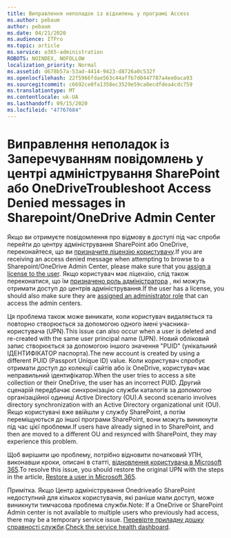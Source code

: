 ```yaml
---
title: Виправлення неполадок із відхилень у програмі Access
ms.author: pebaum
author: pebaum
ms.date: 04/21/2020
ms.audience: ITPro
ms.topic: article
ms.service: o365-administration
ROBOTS: NOINDEX, NOFOLLOW
localization_priority: Normal
ms.assetid: d678b57a-53ad-4414-9423-d8726a0c532f
ms.openlocfilehash: 22f5966fdae563c44affb7d0447787a4ee0aca93
ms.sourcegitcommit: c6692ce0fa1358ec3529e59ca0ecdfdea4cdc759
ms.translationtype: MT
ms.contentlocale: uk-UA
ms.lasthandoff: 09/15/2020
ms.locfileid: "47767684"
---
```

# <a name="troubleshoot-access-denied-messages-in-sharepointonedrive-admin-center"></a><span data-ttu-id="d9aff-102">Виправлення неполадок із Заперечуванням повідомлень у центрі адміністрування SharePoint або OneDrive</span><span class="sxs-lookup"><span data-stu-id="d9aff-102">Troubleshoot Access Denied messages in Sharepoint/OneDrive Admin Center</span></span>

<span data-ttu-id="d9aff-103">Якщо ви отримуєте повідомлення про відмову в доступі під час спроби перейти до центру адміністрування SharePoint або OneDrive, переконайтеся, що ви [призначите ліцензію користувачу](https://docs.microsoft.com/microsoft-365/admin/add-users/add-users).</span><span class="sxs-lookup"><span data-stu-id="d9aff-103">If you are receiving an access denied message when attempting to browse to a Sharepoint/OneDrive Admin Center, please make sure that you [assign a license to the user](https://docs.microsoft.com/microsoft-365/admin/add-users/add-users).</span></span> <span data-ttu-id="d9aff-104">Якщо користувач має ліцензію, слід також переконатися, що їм [призначено роль адміністратора](hhttps://docs.microsoft.com/microsoft-365/admin/add-users/about-admin-roles) , які можуть отримати доступ до центрів адміністрування.</span><span class="sxs-lookup"><span data-stu-id="d9aff-104">If the user has a license, you should also make sure they are [assigned an administrator role](hhttps://docs.microsoft.com/microsoft-365/admin/add-users/about-admin-roles) that can access the admin centers.</span></span>

<span data-ttu-id="d9aff-105">Ця проблема також може виникати, коли користувач видаляється та повторно створюється за допомогою одного імені учасника-користувача (UPN).</span><span class="sxs-lookup"><span data-stu-id="d9aff-105">This issue can also occur when a user is deleted and re-created with the same user principal name (UPN).</span></span> <span data-ttu-id="d9aff-106">Новий обліковий запис створюється за допомогою іншого значення "PUID" (унікальний ІДЕНТИФІКАТОР паспорта).</span><span class="sxs-lookup"><span data-stu-id="d9aff-106">The new account is created by using a different PUID (Passport Unique ID) value.</span></span> <span data-ttu-id="d9aff-107">Коли користувач спробує отримати доступ до колекції сайтів або їх OneDrive, користувач має неправильний ідентифікатор.</span><span class="sxs-lookup"><span data-stu-id="d9aff-107">When the user tries to access a site collection or their OneDrive, the user has an incorrect PUID.</span></span> <span data-ttu-id="d9aff-108">Другий сценарій передбачає синхронізацію служби каталогів за допомогою організаційної одиниці Active Directory (OU).</span><span class="sxs-lookup"><span data-stu-id="d9aff-108">A second scenario involves directory synchronization with an Active Directory organizational unit (OU).</span></span> <span data-ttu-id="d9aff-109">Якщо користувачі вже ввійшли у службу SharePoint, а потім переміщуються до іншої програми SharePoint, вони можуть виникнути під час цієї проблеми.</span><span class="sxs-lookup"><span data-stu-id="d9aff-109">If users have already signed in to SharePoint, and then are moved to a different OU and resynced with SharePoint, they may experience this problem.</span></span>

<span data-ttu-id="d9aff-110">Щоб вирішити цю проблему, потрібно відновити початковий УПН, виконавши кроки, описані в статті, [відновлення користувача в Microsoft 365](https://docs.microsoft.com/microsoft-365/admin/add-users/restore-user).</span><span class="sxs-lookup"><span data-stu-id="d9aff-110">To resolve this issue, you should restore the original UPN with the steps in the article, [Restore a user in Microsoft 365](https://docs.microsoft.com/microsoft-365/admin/add-users/restore-user).</span></span>

<span data-ttu-id="d9aff-111">Примітка. Якщо Центр адміністрування Onedriveабо SharePoint недоступний для кількох користувачів, які раніше мали доступ, може виникнути тимчасова проблема служби.</span><span class="sxs-lookup"><span data-stu-id="d9aff-111">Note: If a OneDrive or SharePoint Admin center is not available to multiple users who previously had access, there may be a temporary service issue.</span></span>  <span data-ttu-id="d9aff-112">[Перевірте приладну дошку справності служби](https://portal.office.com/adminportal/home#/servicehealth).</span><span class="sxs-lookup"><span data-stu-id="d9aff-112">[Check the service health dashboard](https://portal.office.com/adminportal/home#/servicehealth).</span></span>


